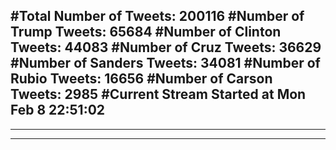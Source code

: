 #Total Number of Tweets: 200116 
#Number of Trump Tweets: 65684
#Number of Clinton Tweets: 44083
#Number of Cruz Tweets: 36629
#Number of Sanders Tweets: 34081
#Number of Rubio Tweets: 16656
#Number of Carson Tweets: 2985
#Current Stream Started at Mon Feb  8 22:51:02
---
---
---
